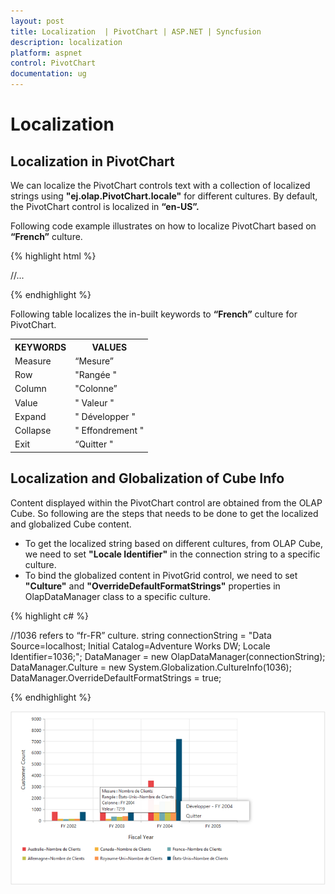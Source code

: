 ```yaml
---
layout: post
title: Localization  | PivotChart | ASP.NET | Syncfusion
description: localization 
platform: aspnet
control: PivotChart
documentation: ug
---
```


# Localization

## Localization in PivotChart

We can localize the PivotChart controls text with a collection of localized strings using **"ej.olap.PivotChart.locale"** for different cultures. By default, the PivotChart control is localized in **“en-US”.**

Following code example illustrates on how to localize PivotChart based on **“French”** culture.

{% highlight html %}

<html>
//...

<body>
    <ej:PivotChart ID="PivotChart1" runat="server" Url="../wcf/PivotChartService.svc" Locale="fr-FR" ClientIDMode="Static">
    <Size Width="950px" Height="460px"></Size>
    </ej:PivotChart>
    <script type="text/javascript">
        ej.olap.PivotChart.locale["fr-FR"] = {
            Measure: "Mesure",
            Row: "Rangée",
            Column: "Colonne",
            Value: "Valeur",
            Expand: "Développer",
            Collapse: "Effondrement",
            Exit: "Quitter"
        };
    </script>
</body>

</html>

{% endhighlight %}

Following table localizes the in-built keywords to **“French”** culture for PivotChart.

<table>
<tr>
<th>
KEYWORDS</th><th>
VALUES</th></tr>
<tr>
<td>
Measure</td><td>
“Mesure”</td></tr>
<tr>
<td>
Row</td><td>
"Rangée "</td></tr>
<tr>
<td>
Column</td><td>
"Colonne”</td></tr>
<tr>
<td>
Value</td><td>
" Valeur "</td></tr>
<tr>
<td>
Expand</td><td>
" Développer "</td></tr>
<tr>
<td>
Collapse</td><td>
" Effondrement "</td></tr>
<tr>
<td>
Exit</td><td>
“Quitter "</td></tr>
</table>

## Localization and Globalization of Cube Info

Content displayed within the PivotChart control are obtained from the OLAP Cube. So following are the steps that needs to be done to get the localized and globalized Cube content.

* To get the localized string based on different cultures, from OLAP Cube, we need to set **"Locale Identifier"** in the connection string to a specific culture. 
* To bind the globalized content in PivotGrid control, we need to set **"Culture"** and **"OverrideDefaultFormatStrings"** properties in OlapDataManager class to a specific culture. 
 
 {% highlight c# %}

//1036 refers to “fr-FR” culture.
string connectionString = "Data Source=localhost; Initial Catalog=Adventure Works DW; Locale Identifier=1036;";
DataManager = new OlapDataManager(connectionString);
DataManager.Culture = new System.Globalization.CultureInfo(1036);
DataManager.OverrideDefaultFormatStrings = true;

{% endhighlight %}

![](Localization-and-Translation-support_images/Localization-and-Translation-support_img1.png) 